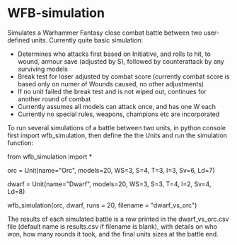 # WFB-simulation

Simulates a Warhammer Fantasy close combat battle between two user-defined units. Currently quite basic simulation:

* Determines who attacks first based on Initiative, and rolls to hit, to wound, armour save (adjusted by S), followed by counterattack by any surviving models
* Break test for loser adjusted by combat score (currently combat score is based only on numer of Wounds caused, no other adjustments)
* If no unit failed the break test and is not wiped out, continues for another round of combat
* Currently assumes all models can attack once, and has one W each
* Currently no special rules, weapons, champions etc are incorporated

To run several simulations of a battle between two units, in python console first import wfb_simulation, then define the the Units and run the simulation function:

from wfb_simulation import *

orc = Unit(name="Orc", models=20, WS=3, S=4, T=3, I=3, Sv=6, Ld=7)

dwarf = Unit(name="Dwarf", models=20, WS=3, S=3, T=4, I=2, Sv=4, Ld=8)

wfb_simulation(orc, dwarf, runs = 20, filename = "dwarf_vs_orc")

The results of each simulated battle is a row printed in the dwarf_vs_orc.csv file (default name is results.csv if filename is blank), with details on who won, how many rounds it took, and the final units sizes at the battle end.

